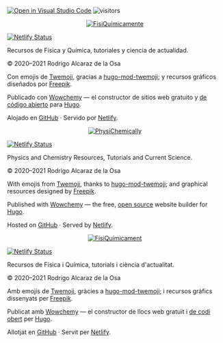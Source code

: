 [![Open in Visual Studio Code](https://open.vscode.dev/badges/open-in-vscode.svg)](https://open.vscode.dev/rodrigoalcarazdelaosa/fisiquimicamente) ![visitors](https://visitor-badge.glitch.me/badge?page_id=rodrigoalcarazdelaosa.fisiquimicamente)

<p align="center"><a href="https://fisiquimicamente.com/" target="_blank" rel="noopener"><img src="https://fisiquimicamente.com/media/logo.png" alt="FisiQuímicamente"></a></p>

[![Netlify Status](https://api.netlify.com/api/v1/badges/084c644c-1539-4d00-93bc-dc75f576de30/deploy-status)](https://app.netlify.com/sites/fisiquimicamente/deploys)

Recursos de Física y Química, tutoriales y ciencia de actualidad.

&copy; 2020&ndash;2021 Rodrigo Alcaraz de la Osa

Con emojis de <a href="https://twemoji.twitter.com" title="Twemoji">Twemoji</a>, gracias a <a href="https://github.com/jakejarvis/hugo-mod-twemoji" title="hugo-mod-twemoji">hugo-mod-twemoji</a>; y recursos gráficos diseñados por <a href="https://www.freepik.com" title="Freepik">Freepik</a>.

Publicado con <a href="https://wowchemy.com" target="_blank" rel="noopener">Wowchemy</a> —
    el constructor de sitios web gratuito y <a href="https://github.com/wowchemy/wowchemy-hugo-modules" target="_blank" rel="noopener">
    de código abierto</a> para <a href="https://gohugo.io" target="_blank" rel="noopener">Hugo</a>.

Alojado en <a href="https://github.com/rodrigoalcarazdelaosa/fisiquimicamente" target="_blank" rel="noopener">GitHub</a> · Servido por <a href="https://www.netlify.com" target="_blank" rel="noopener">Netlify</a>.

<p align="center"><a href="https://physichemically.com/" target="_blank" rel="noopener"><img src="https://physichemically.com/media/logo-en.png" alt="PhysiChemically"></a></p>

[![Netlify Status](https://api.netlify.com/api/v1/badges/ae1fb0d7-cd8e-4f18-bbe1-d6a89b38c0af/deploy-status)](https://app.netlify.com/sites/physichemically/deploys)

Physics and Chemistry Resources, Tutorials and Current Science.

&copy; 2020&ndash;2021 Rodrigo Alcaraz de la Osa

With emojis from <a href="https://twemoji.twitter.com" title="Twemoji">Twemoji</a>, thanks to <a href="https://github.com/jakejarvis/hugo-mod-twemoji" title="hugo-mod-twemoji">hugo-mod-twemoji</a>; and graphical resources designed by <a href="https://www.freepik.com" title="Freepik">Freepik</a>.

Published with <a href="https://wowchemy.com" target="_blank" rel="noopener">Wowchemy</a>  —
    the free, <a href="https://github.com/wowchemy/wowchemy-hugo-modules" target="_blank" rel="noopener">
    open source</a> website builder for <a href="https://gohugo.io" target="_blank" rel="noopener">Hugo</a>.

Hosted on <a href="https://github.com/rodrigoalcarazdelaosa/fisiquimicamente" target="_blank" rel="noopener">GitHub</a> · Served by <a href="https://www.netlify.com" target="_blank" rel="noopener">Netlify</a>.

<p align="center"><a href="https://fisiquimicament.com/" target="_blank" rel="noopener"><img src="https://fisiquimicament.com/media/logo-ca.png" alt="FisiQuímicament"></a></p>

[![Netlify Status](https://api.netlify.com/api/v1/badges/db0529fe-34b6-40d0-b8cf-9ff3ac279f29/deploy-status)](https://app.netlify.com/sites/fisiquimicament/deploys)

Recursos de Física i Química, tutorials i ciència d'actualitat.

&copy; 2020&ndash;2021 Rodrigo Alcaraz de la Osa

Amb emojis de <a href="https://twemoji.twitter.com" title="Twemoji">Twemoji</a>, gràcies a <a href="https://github.com/jakejarvis/hugo-mod-twemoji" title="hugo-mod-twemoji">hugo-mod-twemoji</a>; i recursos gràfics dissenyats per <a href="https://www.freepik.com" title="Freepik">Freepik</a>.

Publicat amb <a href="https://wowchemy.com" target="_blank" rel="noopener">Wowchemy</a> —
    el constructor de llocs web gratuït i <a href="https://github.com/wowchemy/wowchemy-hugo-modules" target="_blank" rel="noopener">
    de codi obert</a> per <a href="https://gohugo.io" target="_blank" rel="noopener">Hugo</a>.

Allotjat en <a href="https://github.com/rodrigoalcarazdelaosa/fisiquimicamente" target="_blank" rel="noopener">GitHub</a> · Servit per <a href="https://www.netlify.com" target="_blank" rel="noopener">Netlify</a>.